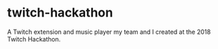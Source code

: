 # twitch-hackathon
A Twitch extension and music player my team and I created at the 2018 Twitch Hackathon.
